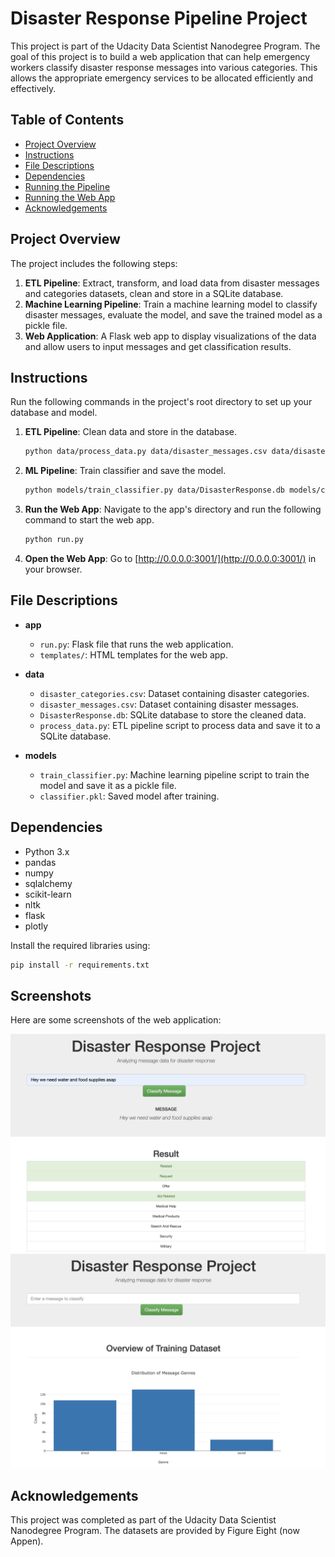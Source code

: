 # Disaster Response Pipeline Project

This project is part of the Udacity Data Scientist Nanodegree Program. The goal of this project is to build a web application that can help emergency workers classify disaster response messages into various categories. This allows the appropriate emergency services to be allocated efficiently and effectively.

## Table of Contents
- [Project Overview](#project-overview)
- [Instructions](#instructions)
- [File Descriptions](#file-descriptions)
- [Dependencies](#dependencies)
- [Running the Pipeline](#running-the-pipeline)
- [Running the Web App](#running-the-web-app)
- [Acknowledgements](#acknowledgements)

## Project Overview

The project includes the following steps:
1. **ETL Pipeline**: Extract, transform, and load data from disaster messages and categories datasets, clean and store in a SQLite database.
2. **Machine Learning Pipeline**: Train a machine learning model to classify disaster messages, evaluate the model, and save the trained model as a pickle file.
3. **Web Application**: A Flask web app to display visualizations of the data and allow users to input messages and get classification results.

## Instructions

Run the following commands in the project's root directory to set up your database and model.

1. **ETL Pipeline**: Clean data and store in the database.
    ```sh
    python data/process_data.py data/disaster_messages.csv data/disaster_categories.csv data/DisasterResponse.db
    ```

2. **ML Pipeline**: Train classifier and save the model.
    ```sh
    python models/train_classifier.py data/DisasterResponse.db models/classifier.pkl
    ```

3. **Run the Web App**:
    Navigate to the app's directory and run the following command to start the web app.
    ```sh
    python run.py
    ```

4. **Open the Web App**:
    Go to [http://0.0.0.0:3001/](http://0.0.0.0:3001/) in your browser.

## File Descriptions

- **app**
  - `run.py`: Flask file that runs the web application.
  - `templates/`: HTML templates for the web app.

- **data**
  - `disaster_categories.csv`: Dataset containing disaster categories.
  - `disaster_messages.csv`: Dataset containing disaster messages.
  - `DisasterResponse.db`: SQLite database to store the cleaned data.
  - `process_data.py`: ETL pipeline script to process data and save it to a SQLite database.

- **models**
  - `train_classifier.py`: Machine learning pipeline script to train the model and save it as a pickle file.
  - `classifier.pkl`: Saved model after training.

## Dependencies

- Python 3.x
- pandas
- numpy
- sqlalchemy
- scikit-learn
- nltk
- flask
- plotly

Install the required libraries using:
```sh
pip install -r requirements.txt
```
## Screenshots

Here are some screenshots of the web application:

![Web App Screenshot 1](webapp_screenshots/webapp_1.png)
![Web App Screenshot 2](webapp_screenshots/webapp_2.png)



## Acknowledgements
This project was completed as part of the Udacity Data Scientist Nanodegree Program. The datasets are provided by Figure Eight (now Appen).
